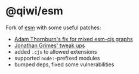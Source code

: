# @qiwi/esm

Fork of [esm](https://github.com/standard-things/esm) with some useful patches:
* [Adam Thornburn's fix for mixed esm-cjs graphs](https://github.com/qiwi-forks/esm/tree/feature/patch-module-loader-for-mixed-cjs-esm-dependency-graphs)
* [Jonathan Grimes' tweak ups](https://github.com/jsg2021/esm/tree/master)
* added `.cjs` to allowed extensions
* supported `node:`-prefixed modules
* bumped deps, fixed some vulnerabilities
